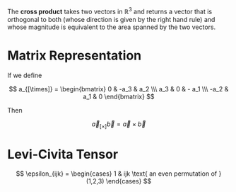 The **cross product** takes two vectors in $\mathbb{R}^3$ and returns a vector that is orthogonal to both (whose direction is given by the right hand rule) and whose magnitude is equivalent to the area spanned by the two vectors.

# Matrix Representation

If we define

$$
a_{[\times]} = \begin{bmatrix}
0 & -a_3 & a_2 \\\
a_3 & 0 & - a_1 \\\
-a_2 & a_1 & 0
\end{bmatrix}
$$

Then 

$$
\vec{a}_{[\times]}\vec{b} = \vec{a}\times\vec{b}
$$

# Levi-Civita Tensor

$$
\epsilon_{ijk} = \begin{cases}
1 & ijk \text{ an even permutation of } (1,2,3)
\end{cases}
$$